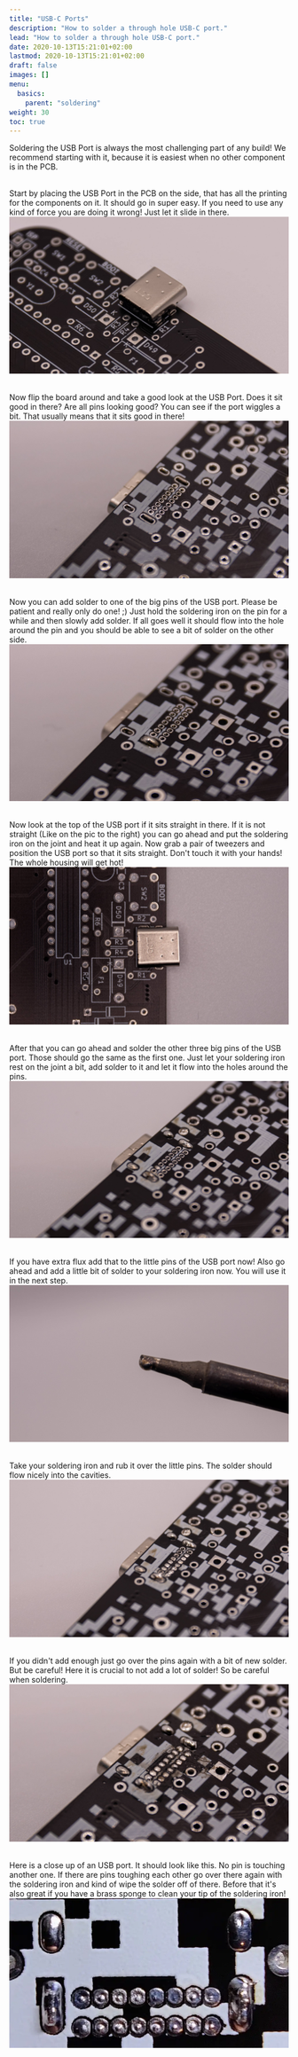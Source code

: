 ```yaml
---
title: "USB-C Ports"
description: "How to solder a through hole USB-C port."
lead: "How to solder a through hole USB-C port."
date: 2020-10-13T15:21:01+02:00
lastmod: 2020-10-13T15:21:01+02:00
draft: false
images: []
menu:
  basics:
    parent: "soldering"
weight: 30
toc: true
---
```


Soldering the USB Port is always the most challenging part of any build! We recommend starting with it, because it is easiest when no other component is in the PCB.


<br>Start by placing the USB Port in the PCB on the side, that has all the printing for the components on it. It should go in super easy. If you need to use any kind of force you are doing it wrong! Just let it slide in there.
![usb-start](usb-start.jpg)

<br>Now flip the board around and take a good look at the USB Port. Does it sit good in there? Are all pins looking good? You can see if the port wiggles a bit. That usually means that it sits good in there!
![usb-bottom](usb-bottom.jpg)

<br>Now you can add solder to one of the big pins of the USB port. Please be patient and really only do one! ;) Just hold the soldering iron on the pin for a while and then slowly add solder. If all goes well it should flow into the hole around the pin and you should be able to see a bit of solder on the other side.
![usb-bottom-1soldered](usb-bottom-1soldered.jpg)

<br>Now look at the top of the USB port if it sits straight in there. If it is not straight (Like on the pic to the right) you can go ahead and put the soldering iron on the joint and heat it up again. Now grab a pair of tweezers and position the USB port so that it sits straight. Don't touch it with your hands! The whole housing will get hot!
![usb-crooked](usb-crooked.jpg)

<br>After that you can go ahead and solder the other three big pins of the USB port. Those should go the same as the first one. Just let your soldering iron rest on the joint a bit, add solder to it and let it flow into the holes around the pins.
![usb-bottom-4soldered](usb-bottom-4soldered.jpg)

<br>If you have extra flux add that to the little pins of the USB port now! Also go ahead and add a little bit of solder to your soldering iron now. You will use it in the next step.
![irontip](irontip.jpg)

<br>Take your soldering iron and rub it over the little pins. The solder should flow nicely into the cavities.
![usb-bottom-partlysoldered](usb-bottom-partlysoldered.jpg)

<br>If you didn't add enough just go over the pins again with a bit of new solder. But be careful! Here it is crucial to not add a lot of solder! So be careful when soldering.
![usb-bottom-fullysoldered](usb-bottom-fullysoldered.jpg)

<br>Here is a close up of an USB port. It should look like this. No pin is touching another one. If there are pins toughing each other go over there again with the soldering iron and kind of wipe the solder off of there. Before that it's also great if you have a brass sponge to clean your tip of the soldering iron!
![usb-done](usb-done.webp)